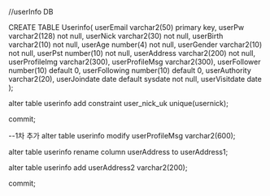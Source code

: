 //userInfo DB

CREATE TABLE Userinfo(
 userEmail          varchar2(50) primary key,
 userPw             varchar2(128) not null,
 userNick           varchar2(30) not null,
 userBirth          varchar2(10) not null,
 userAge            number(4) not null,
 userGender         varchar2(10) not null,
 userPst            number(10) not null,
 userAddress        varchar2(200) not null,
 userProfileImg     varchar2(300),
 userProfileMsg     varchar2(300),
 userFollower       number(10) default 0,
 userFollowing      number(10) default 0,
 userAuthority      varchar2(20),
 userJoindate       date default sysdate not null,
 userVisitdate      date
);

alter table userinfo
 add constraint user_nick_uk unique(usernick);
 
commit;

--1차 추가
alter table userinfo
 modify userProfileMsg varchar2(600);

alter table userinfo
 rename column userAddress to userAddress1; 

alter table userinfo
 add userAddress2 varchar2(200);

commit;
